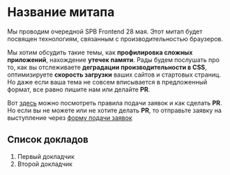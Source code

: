 # Название митапа

Мы проводим очередной SPB Frontend 28 мая. 
Этот митап будет посвящен технологиям, связанным с производительностью браузеров.

Мы хотим обсудить такие темы, как **профилировка сложных приложений**, нахождение **утечек памяти**.
Рады будем послушать про то, как вы отслеживаете **деградации производительности в CSS**,
оптимизируете **скорость загрузки** ваших сайтов и стартовых страниц.
Но даже если ваша тема не совсем вписывается в предложенный формат, все равно пишите нам или делайте **PR**.

Вот [здесь](http://google.com) можно посмотреть правила подачи заявок и как сделать **PR**.
Но если вы не можете или не хотите делать **PR**, то отправьте заявку на выступление через 
[форму подачи заявок](https://docs.google.com/forms/d/1FlN7chD8dPMeyncQHuBia9Di9PaPJYvEmw4Fr151fb0/viewform)

## Список докладов

1. Первый докладчик
2. Второй докладчик

